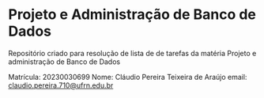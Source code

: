# Projeto e Administração de Banco de Dados
Repositório criado para resolução de lista de de tarefas da matéria Projeto e administração de Banco de Dados

Matrícula: 20230030699
Nome: Cláudio Pereira Teixeira de Araújo
email: claudio.pereira.710@ufrn.edu.br


